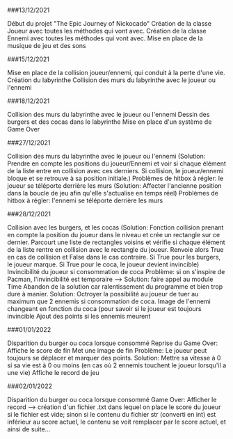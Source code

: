 ###13/12/2021

  Début du projet "The Epic Journey of Nickocado"
  Création de la classe Joueur avec toutes les méthodes qui vont avec.
  Création de la classe Ennemi avec toutes les méthodes qui vont avec.
  Mise en place de la musique de jeu et des sons
  
 
###15/12/2021 

  Mise en place de la collision joueur/ennemi, qui conduit à la perte d'une vie.
  Création du labyrinthe
  Collision des murs du labyrinthe avec le joueur ou l'ennemi
  
###18/12/2021

  Collision des murs du labyrinthe avec le joueur ou l'ennemi
  Dessin des burgers et des cocas dans le labyrinthe
  Mise en place d'un système de Game Over
    
###27/12/2021

  Collision des murs du labyrinthe avec le joueur ou l'ennemi 
      (Solution: Prendre en compte les positions du joueur/Ennemi et voir si chaque élément de la liste entre en collision avec ces derniers. 
       Si collision, le joueur/ennemi bloque et se retrouve à sa position initiale.)
  Problèmes de hitbox à régler: le joueur se téléporte derrière les murs 
      (Solution: Affecter l'ancienne position dans la boucle de jeu afin qu'elle s'actualise en temps réel)
  Problèmes de hitbox à régler: l'ennemi se téléporte derrière les murs 
      
###28/12/2021

  Collision avec les burgers, et les cocas
    (Solution: Fonction collision prenant en compte la position du joueur dans le niveau et crée un rectangle sur ce dernier.
               Parcourt une liste de rectangles voisins et vérifie si chaque élément de la liste rentre en collision avec le rectangle du joueur.
               Renvoie alors True en cas de collision et False dans le cas contraire.
               Si True pour les burgers, le joueur marque. Si True pour le coca, le joueur devient invincible)
  Invincibilité du joueur si consommation de coca
        Problème: si on s'inspire de Pacman, l'invincibilité est temporaire --> Solution: faire appel au module Time
        Abandon de la solution car ralentissement du programme et bien trop dure à manier.
        Solution: Octroyer la possibilité au joueur de tuer au maximum que 2 ennemis si consommation de coca.
  Image de l'ennemi changeant en fonction du coca (pour savoir si le joueur est toujours invincible
  Ajout des points si les ennemis meurent 
  
###01/01/2022 

  Disparition du burger ou coca lorsque consommé
  Reprise du Game Over:
    Affiche le score de fin
    Met une image de fin
      Problème: Le joueur peut toujours se déplacer et marquer des points.
      Solution: Mettre sa vitesse à 0 si sa vie est à 0 ou moins (en cas où 2 ennemis touchent le joueur lorsqu'il a une vie)
    Affiche le record de jeu
 
###02/01/2022

  Disparition du burger ou coca lorsque consommé
  Game Over:
    Afficher le record --> création d'un fichier .txt dans lequel on place le score du joueur si le fichier est vide; 
                            sinon si le contenu du fichier str (converti en int) est inférieur au score actuel, 
                            le contenu se voit remplacer par le score actuel, et ainsi de suite...
